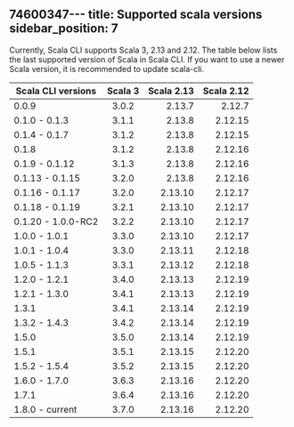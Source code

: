 74600347---
title: Supported scala versions
sidebar_position: 7
---

Currently, Scala CLI supports Scala 3, 2.13 and 2.12. The table below lists the last supported version of Scala in Scala
CLI. If you want to use a newer Scala version,
it is recommended to update scala-cli.

| Scala CLI versions | Scala 3 | Scala 2.13 | Scala 2.12 |
|--------------------|:-------:|-----------:|-----------:|
| 0.0.9              |  3.0.2  |     2.13.7 |     2.12.7 |
| 0.1.0 - 0.1.3      |  3.1.1  |     2.13.8 |    2.12.15 |
| 0.1.4 - 0.1.7      |  3.1.2  |     2.13.8 |    2.12.15 |
| 0.1.8              |  3.1.2  |     2.13.8 |    2.12.16 |
| 0.1.9 - 0.1.12     |  3.1.3  |     2.13.8 |    2.12.16 |
| 0.1.13 - 0.1.15    |  3.2.0  |     2.13.8 |    2.12.16 |
| 0.1.16 - 0.1.17    |  3.2.0  |    2.13.10 |    2.12.17 |
| 0.1.18 - 0.1.19    |  3.2.1  |    2.13.10 |    2.12.17 |
| 0.1.20 - 1.0.0-RC2 |  3.2.2  |    2.13.10 |    2.12.17 |
| 1.0.0 - 1.0.1      |  3.3.0  |    2.13.10 |    2.12.17 |
| 1.0.1 - 1.0.4      |  3.3.0  |    2.13.11 |    2.12.18 |
| 1.0.5 - 1.1.3      |  3.3.1  |    2.13.12 |    2.12.18 |
| 1.2.0 - 1.2.1      |  3.4.0  |    2.13.13 |    2.12.19 |
| 1.2.1 - 1.3.0      |  3.4.1  |    2.13.13 |    2.12.19 |
| 1.3.1              |  3.4.1  |    2.13.14 |    2.12.19 |
| 1.3.2 - 1.4.3      |  3.4.2  |    2.13.14 |    2.12.19 |
| 1.5.0              |  3.5.0  |    2.13.14 |    2.12.19 |
| 1.5.1              |  3.5.1  |    2.13.15 |    2.12.20 |
| 1.5.2 - 1.5.4      |  3.5.2  |    2.13.15 |    2.12.20 |
| 1.6.0 - 1.7.0      |  3.6.3  |    2.13.16 |    2.12.20 |
| 1.7.1              |  3.6.4  |    2.13.16 |    2.12.20 |
| 1.8.0 - current    |  3.7.0  |    2.13.16 |    2.12.20 |

